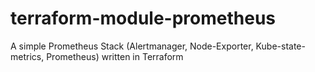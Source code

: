 # terraform-module-prometheus
A simple Prometheus Stack (Alertmanager, Node-Exporter, Kube-state-metrics, Prometheus) written in Terraform
